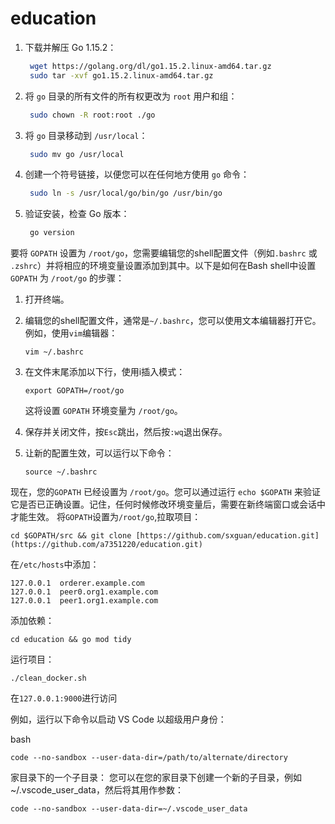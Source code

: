 # education


1. 下载并解压 Go 1.15.2：

   ```bash
    wget https://golang.org/dl/go1.15.2.linux-amd64.tar.gz
    sudo tar -xvf go1.15.2.linux-amd64.tar.gz
   ```

2. 将 `go` 目录的所有文件的所有权更改为 `root` 用户和组：

   ```bash
    sudo chown -R root:root ./go
   ```

3. 将 `go` 目录移动到 `/usr/local`：

   ```bash
    sudo mv go /usr/local
   ```

4. 创建一个符号链接，以便您可以在任何地方使用 `go` 命令：

   ```bash
    sudo ln -s /usr/local/go/bin/go /usr/bin/go
   ```

5. 验证安装，检查 Go 版本：

   ```bash
    go version
   ```
要将 `GOPATH` 设置为 `/root/go`，您需要编辑您的shell配置文件（例如`.bashrc` 或 `.zshrc`）并将相应的环境变量设置添加到其中。以下是如何在Bash shell中设置 `GOPATH` 为 `/root/go` 的步骤：

1. 打开终端。

2. 编辑您的shell配置文件，通常是`~/.bashrc`，您可以使用文本编辑器打开它。例如，使用`vim`编辑器：

   ```
   vim ~/.bashrc
   ```

3. 在文件末尾添加以下行，使用i插入模式：

   ```
   export GOPATH=/root/go
   ```

   这将设置 `GOPATH` 环境变量为 `/root/go`。

4. 保存并关闭文件，按`Esc`跳出，然后按`:wq`退出保存。

5. 让新的配置生效，可以运行以下命令：

   ```
   source ~/.bashrc
   ```

现在，您的`GOPATH` 已经设置为 `/root/go`。您可以通过运行 `echo $GOPATH` 来验证它是否已正确设置。记住，任何时候修改环境变量后，需要在新终端窗口或会话中才能生效。
将`GOPATH`设置为`/root/go`,拉取项目：
```
cd $GOPATH/src && git clone [https://github.com/sxguan/education.git](https://github.com/a7351220/education.git)
```
在`/etc/hosts`中添加：
```
127.0.0.1  orderer.example.com
127.0.0.1  peer0.org1.example.com
127.0.0.1  peer1.org1.example.com
```
添加依赖：
```
cd education && go mod tidy
```
运行项目：
```
./clean_docker.sh
```
在`127.0.0.1:9000`进行访问

例如，运行以下命令以启动 VS Code 以超级用户身份：

bash
```
code --no-sandbox --user-data-dir=/path/to/alternate/directory
```
家目录下的一个子目录： 您可以在您的家目录下创建一个新的子目录，例如 ~/.vscode_user_data，然后将其用作参数：

```
code --no-sandbox --user-data-dir=~/.vscode_user_data
```
